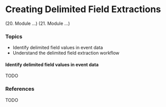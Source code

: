 # Creating Delimited Field Extractions
(20. Module ...)
(21. Module ...)

### Topics
* Identify delimited field values in event data
* Understand the delimited field extraction workflow

#### Identify delimited field values in event data
TODO
 
### References
TODO


